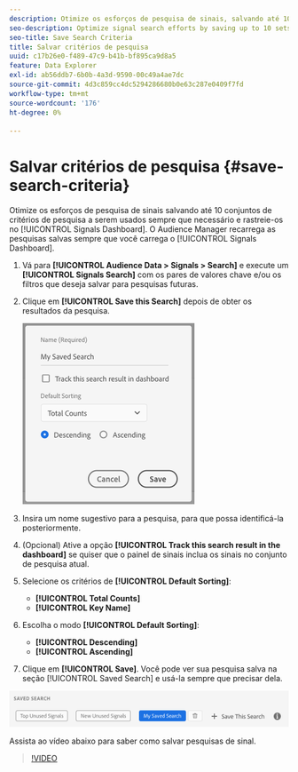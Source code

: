 ```yaml
---
description: Otimize os esforços de pesquisa de sinais, salvando até 10 conjuntos de critérios de pesquisa para usar sempre que precisar deles e rastreie-os no Painel. O Audience Manager recarrega as pesquisas salvas sempre que você carrega o Painel.
seo-description: Optimize signal search efforts by saving up to 10 sets of search criteria to use whenever you need them, and track them on the Dashboard. Audience Manager reloads the saved searches every time you load the Dashboard.
seo-title: Save Search Criteria
title: Salvar critérios de pesquisa
uuid: c17b26e0-f489-47c9-b41b-bf895ca9d8a5
feature: Data Explorer
exl-id: ab56ddb7-6b0b-4a3d-9590-00c49a4ae7dc
source-git-commit: 4d3c859cc4dc5294286680b0e63c287e0409f7fd
workflow-type: tm+mt
source-wordcount: '176'
ht-degree: 0%

---
```


# Salvar critérios de pesquisa {#save-search-criteria}

Otimize os esforços de pesquisa de sinais salvando até 10 conjuntos de critérios de pesquisa a serem usados sempre que necessário e rastreie-os no [!UICONTROL Signals Dashboard]. O Audience Manager recarrega as pesquisas salvas sempre que você carrega o [!UICONTROL Signals Dashboard].

1. Vá para **[!UICONTROL Audience Data > Signals > Search]** e execute um **[!UICONTROL Signals Search]** com os pares de valores chave e/ou os filtros que deseja salvar para pesquisas futuras.
1. Clique em **[!UICONTROL Save this Search]** depois de obter os resultados da pesquisa.

   ![Resultado da etapa](assets/save-search-criteria.png)
1. Insira um nome sugestivo para a pesquisa, para que possa identificá-la posteriormente.
1. (Opcional) Ative a opção **[!UICONTROL Track this search result in the dashboard]** se quiser que o painel de sinais inclua os sinais no conjunto de pesquisa atual.
1. Selecione os critérios de **[!UICONTROL Default Sorting]**:
   * **[!UICONTROL Total Counts]**
   * **[!UICONTROL Key Name]**
1. Escolha o modo **[!UICONTROL Default Sorting]**:
   * **[!UICONTROL Descending]**
   * **[!UICONTROL Ascending]**
1. Clique em **[!UICONTROL Save]**. Você pode ver sua pesquisa salva na seção [!UICONTROL Saved Search] e usá-la sempre que precisar dela.

![pesquisa salva](assets/saved-search.png)

Assista ao vídeo abaixo para saber como salvar pesquisas de sinal.

>[!VIDEO](https://video.tv.adobe.com/v/25147/)
